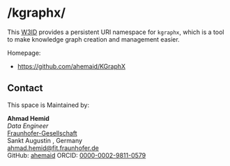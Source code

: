 # /kgraphx/
This [W3ID](https://w3id.org) provides a persistent URI namespace for `kgraphx`, which is a tool to make knowledge graph creation and management easier.

Homepage:
* https://github.com/ahemaid/KGraphX

## Contact
This space is Maintained by:  

**Ahmad Hemid**  
*Data Engineer*  
[Fraunhofer-Gesellschaft](https://www.fraunhofer.de/)  
Sankt Augustin , Germany  
<ahmad.hemid@fit.fraunhofer.de>  
GitHub: [ahemaid](https://github.com/ahemaid)
ORCID: [0000-0002-9811-0579](https://orcid.org/0000-0002-9811-0579)  


